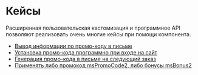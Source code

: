 # Кейсы

Расширенная пользовательская кастомизация и программное API позволяют реализовать очень многие кейсы при помощи компонента.

- [Вывод информации по промо-коду в письме](/components/minishop2/other-addons/mspromocode2/cases/email-inform)
- [Установка промо-кода программно при входе на сайт](/components/minishop2/other-addons/mspromocode2/cases/set-promocode)
- [Генерация промо-кода в письме на следующий заказ](/components/minishop2/other-addons/mspromocode2/cases/generate-promocode)
- [Применять либо промокод msPromoCode2, либо бонусы msBonus2](/components/minishop2/other-addons/mspromocode2/cases/mspromocode2-or-msbonus2)
